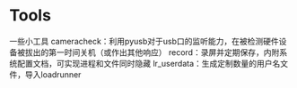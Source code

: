 # Tools
一些小工具
cameracheck：利用pyusb对于usb口的监听能力，在被检测硬件设备被拔出的第一时间关机（或作出其他响应）
record：录屏并定期保存，内附系统配置文档，可实现进程和文件同时隐藏
lr_userdata：生成定制数量的用户名文件，导入loadrunner